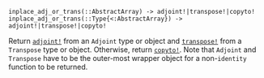 ```
inplace_adj_or_trans(::AbstractArray) -> adjoint!|transpose!|copyto!
inplace_adj_or_trans(::Type{<:AbstractArray}) -> adjoint!|transpose!|copyto!
```

Return [`adjoint!`](@ref) from an `Adjoint` type or object and [`transpose!`](@ref) from a `Transpose` type or object. Otherwise, return [`copyto!`](@ref). Note that `Adjoint` and `Transpose` have to be the outer-most wrapper object for a non-`identity` function to be returned.
